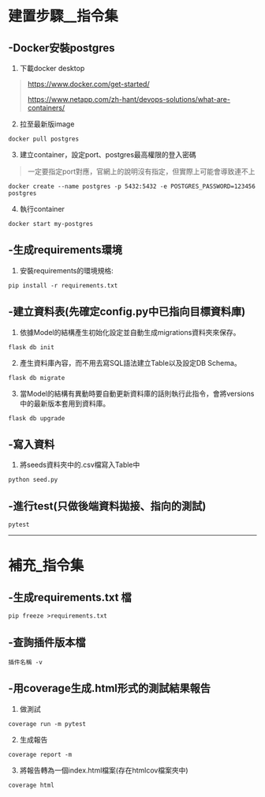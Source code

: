# 建置步驟__指令集
## -Docker安裝postgres
1. 下載docker desktop
>https://www.docker.com/get-started/
> 
>https://www.netapp.com/zh-hant/devops-solutions/what-are-containers/
2. 拉至最新版image
```angular2html
docker pull postgres
```
3. 建立container，設定port、postgres最高權限的登入密碼
>一定要指定port對應，官網上的說明沒有指定，但實際上可能會導致連不上
```angular2html
docker create --name postgres -p 5432:5432 -e POSTGRES_PASSWORD=123456 postgres
```
4. 執行container
```angular2html
docker start my-postgres
```
## -生成requirements環境
1. 安裝requirements的環境規格:
```angular2html
pip install -r requirements.txt
```
## -建立資料表(先確定config.py中已指向目標資料庫)
1. 依據Model的結構產生初始化設定並自動生成migrations資料夾來保存。
```angular2html
flask db init
```
2. 產生資料庫內容，而不用去寫SQL語法建立Table以及設定DB Schema。
```angular2html
flask db migrate
```
3. 當Model的結構有異動時要自動更新資料庫的話則執行此指令，會將versions中的最新版本套用到資料庫。
```angular2html
flask db upgrade
```
## -寫入資料
1. 將seeds資料夾中的.csv檔寫入Table中
```angular2html
python seed.py
```
## -進行test(只做後端資料拋接、指向的測試)
```angular2html
pytest
```

-----------------------------------
# 補充_指令集
## -生成requirements.txt 檔
```angular2html
pip freeze >requirements.txt
```
## -查詢插件版本檔
```angular2html
插件名稱 -v
```
## -用coverage生成.html形式的測試結果報告
1. 做測試
```angular2html
coverage run -m pytest
```
2. 生成報告
```angular2html
coverage report -m 
```
3. 將報告轉為一個index.html檔案(存在htmlcov檔案夾中)
```angular2html
coverage html 
```
